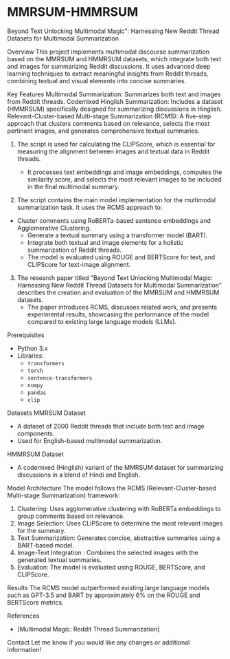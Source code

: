 # MMRSUM-HMMRSUM
Beyond Text Unlocking Multimodal Magic": Harnessing New Reddit Thread Datasets for Multimodal Summarization

Overview
This project implements multimodal discourse summarization based on the MMRSUM and HMMRSUM datasets, which integrate both text and images for summarizing Reddit discussions. It uses advanced deep learning techniques to extract meaningful insights from Reddit threads, combining textual and visual elements into concise summaries.

 Key Features
 Multimodal Summarization:  Summarizes both text and images from Reddit threads.
 Codemixed Hinglish Summarization:  Includes a dataset (HMMRSUM) specifically designed for summarizing discussions in Hinglish.
 Relevant-Cluster-based Multi-stage Summarization (RCMS):  A five-step approach that clusters comments based on relevance, selects the most pertinent images, and generates comprehensive textual summaries.


1. The script is used for calculating the CLIPScore, which is essential for measuring the alignment between images and textual data in Reddit threads.
   - It processes text embeddings and image embeddings, computes the similarity score, and selects the most relevant images to be included in the final multimodal summary.

2. The script contains the main model implementation for the multimodal summarization task. It uses the RCMS approach to:
 - Cluster comments using RoBERTa-based sentence embeddings and Agglomerative Clustering.
     - Generate a textual summary using a transformer model (BART).
     - Integrate both textual and image elements for a holistic summarization of Reddit threads.
   - The model is evaluated using ROUGE and BERTScore for text, and CLIPScore for text-image alignment.

3. The research paper titled "Beyond Text Unlocking Multimodal Magic:  Harnessing New Reddit Thread Datasets for Multimodal Summarization" describes the creation and evaluation of the MMRSUM and HMMRSUM datasets. 
   - The paper introduces RCMS, discusses related work, and presents experimental results, showcasing the performance of the model compared to existing large language models (LLMs).

Prerequisites
- Python 3.x
- Libraries:
  - `transformers`
  - `torch`
  - `sentence-transformers`
  - `numpy`
  - `pandas`
  - `clip`

Datasets
 MMRSUM Dataset
- A dataset of 2000 Reddit threads that include both text and image components.
- Used for English-based multimodal summarization.

 HMMRSUM Dataset
- A codemixed (Hinglish) variant of the MMRSUM dataset for summarizing discussions in a blend of Hindi and English.

 Model Architecture
The model follows the RCMS (Relevant-Cluster-based Multi-stage Summarization) framework:
1. Clustering:  Uses agglomerative clustering with RoBERTa embeddings to group comments based on relevance.
2. Image Selection:  Uses CLIPScore to determine the most relevant images for the summary.
3. Text Summarization:  Generates concise, abstractive summaries using a BART-based model.
4. Image-Text Integration :  Combines the selected images with the generated textual summaries.
5. Evaluation:  The model is evaluated using ROUGE, BERTScore, and CLIPScore.




Results
The RCMS model  outperformed existing large language models such as GPT-3.5 and BART by approximately 6% on the ROUGE and BERTScore metrics.

 References
- [Multimodal Magic: Reddit Thread Summarization]

 Contact
Let me know if you would like any changes or additional information!

